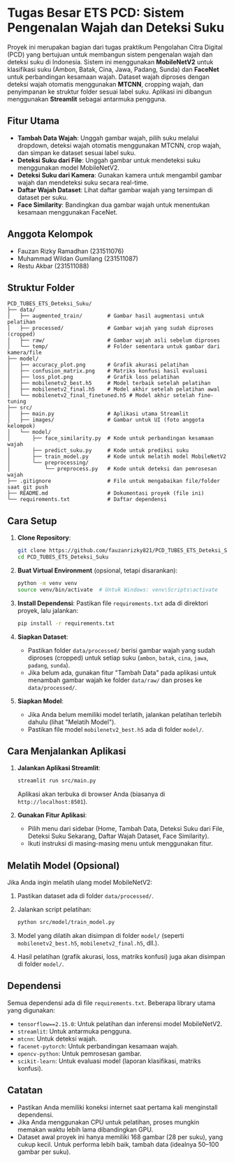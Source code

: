 # Tugas Besar ETS PCD: Sistem Pengenalan Wajah dan Deteksi Suku

Proyek ini merupakan bagian dari tugas praktikum Pengolahan Citra Digital (PCD) yang bertujuan untuk membangun sistem pengenalan wajah dan deteksi suku di Indonesia. Sistem ini menggunakan **MobileNetV2** untuk klasifikasi suku (Ambon, Batak, Cina, Jawa, Padang, Sunda) dan **FaceNet** untuk perbandingan kesamaan wajah. Dataset wajah diproses dengan deteksi wajah otomatis menggunakan **MTCNN**, cropping wajah, dan penyimpanan ke struktur folder sesuai label suku. Aplikasi ini dibangun menggunakan **Streamlit** sebagai antarmuka pengguna.

## Fitur Utama

- **Tambah Data Wajah**: Unggah gambar wajah, pilih suku melalui dropdown, deteksi wajah otomatis menggunakan MTCNN, crop wajah, dan simpan ke dataset sesuai label suku.
- **Deteksi Suku dari File**: Unggah gambar untuk mendeteksi suku menggunakan model MobileNetV2.
- **Deteksi Suku dari Kamera**: Gunakan kamera untuk mengambil gambar wajah dan mendeteksi suku secara real-time.
- **Daftar Wajah Dataset**: Lihat daftar gambar wajah yang tersimpan di dataset per suku.
- **Face Similarity**: Bandingkan dua gambar wajah untuk menentukan kesamaan menggunakan FaceNet.

## Anggota Kelompok

- Fauzan Rizky Ramadhan (231511076)
- Muhammad Wildan Gumilang (231511087)
- Restu Akbar (231511088)

## Struktur Folder

```
PCD_TUBES_ETS_Deteksi_Suku/
├── data/
│   ├── augmented_train/        # Gambar hasil augmentasi untuk pelatihan
│   ├── processed/              # Gambar wajah yang sudah diproses (cropped)
│   ├── raw/                    # Gambar wajah asli sebelum diproses
│   └── temp/                   # Folder sementara untuk gambar dari kamera/file
├── model/
│   ├── accuracy_plot.png       # Grafik akurasi pelatihan
│   ├── confusion_matrix.png    # Matriks konfusi hasil evaluasi
│   ├── loss_plot.png           # Grafik loss pelatihan
│   ├── mobilenetv2_best.h5     # Model terbaik setelah pelatihan
│   ├── mobilenetv2_final.h5    # Model akhir setelah pelatihan awal
│   └── mobilenetv2_final_finetuned.h5 # Model akhir setelah fine-tuning
├── src/
│   ├── main.py                 # Aplikasi utama Streamlit
│   ├── images/                 # Gambar untuk UI (foto anggota kelompok)
│   └── model/
│       ├── face_similarity.py  # Kode untuk perbandingan kesamaan wajah
│       ├── predict_suku.py     # Kode untuk prediksi suku
│       ├── train_model.py      # Kode untuk melatih model MobileNetV2
│       └── preprocessing/
│           └── preprocess.py   # Kode untuk deteksi dan pemrosesan wajah
├── .gitignore                  # File untuk mengabaikan file/folder saat git push
├── README.md                   # Dokumentasi proyek (file ini)
└── requirements.txt            # Daftar dependensi
```

## Cara Setup

1. **Clone Repository**:

   ```bash
   git clone https://github.com/fauzanrizky821/PCD_TUBES_ETS_Deteksi_Suku.git
   cd PCD_TUBES_ETS_Deteksi_Suku
   ```

2. **Buat Virtual Environment** (opsional, tetapi disarankan):

   ```bash
   python -m venv venv
   source venv/bin/activate  # Untuk Windows: venv\Scripts\activate
   ```

3. **Install Dependensi**: Pastikan file `requirements.txt` ada di direktori proyek, lalu jalankan:

   ```bash
   pip install -r requirements.txt
   ```

4. **Siapkan Dataset**:

   - Pastikan folder `data/processed/` berisi gambar wajah yang sudah diproses (cropped) untuk setiap suku (`ambon`, `batak`, `cina`, `jawa`, `padang`, `sunda`).
   - Jika belum ada, gunakan fitur "Tambah Data" pada aplikasi untuk menambah gambar wajah ke folder `data/raw/` dan proses ke `data/processed/`.

5. **Siapkan Model**:

   - Jika Anda belum memiliki model terlatih, jalankan pelatihan terlebih dahulu (lihat "Melatih Model").
   - Pastikan file model `mobilenetv2_best.h5` ada di folder `model/`.

## Cara Menjalankan Aplikasi

1. **Jalankan Aplikasi Streamlit**:

   ```bash
   streamlit run src/main.py
   ```

   Aplikasi akan terbuka di browser Anda (biasanya di `http://localhost:8501`).

2. **Gunakan Fitur Aplikasi**:

   - Pilih menu dari sidebar (Home, Tambah Data, Deteksi Suku dari File, Deteksi Suku Sekarang, Daftar Wajah Dataset, Face Similarity).
   - Ikuti instruksi di masing-masing menu untuk menggunakan fitur.

## Melatih Model (Opsional)

Jika Anda ingin melatih ulang model MobileNetV2:

1. Pastikan dataset ada di folder `data/processed/`.

2. Jalankan script pelatihan:

   ```bash
   python src/model/train_model.py
   ```

3. Model yang dilatih akan disimpan di folder `model/` (seperti `mobilenetv2_best.h5`, `mobilenetv2_final.h5`, dll.).

4. Hasil pelatihan (grafik akurasi, loss, matriks konfusi) juga akan disimpan di folder `model/`.

## Dependensi

Semua dependensi ada di file `requirements.txt`. Beberapa library utama yang digunakan:

- `tensorflow==2.15.0`: Untuk pelatihan dan inferensi model MobileNetV2.
- `streamlit`: Untuk antarmuka pengguna.
- `mtcnn`: Untuk deteksi wajah.
- `facenet-pytorch`: Untuk perbandingan kesamaan wajah.
- `opencv-python`: Untuk pemrosesan gambar.
- `scikit-learn`: Untuk evaluasi model (laporan klasifikasi, matriks konfusi).

## Catatan

- Pastikan Anda memiliki koneksi internet saat pertama kali menginstall dependensi.
- Jika Anda menggunakan CPU untuk pelatihan, proses mungkin memakan waktu lebih lama dibandingkan GPU.
- Dataset awal proyek ini hanya memiliki 168 gambar (28 per suku), yang cukup kecil. Untuk performa lebih baik, tambah data (idealnya 50–100 gambar per suku).
